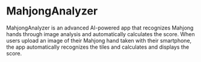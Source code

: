 # MahjongAnalyzer
MahjongAnalyzer is an advanced AI-powered app that recognizes Mahjong hands through image analysis and automatically calculates the score. When users upload an image of their Mahjong hand taken with their smartphone, the app automatically recognizes the tiles and calculates and displays the score.

